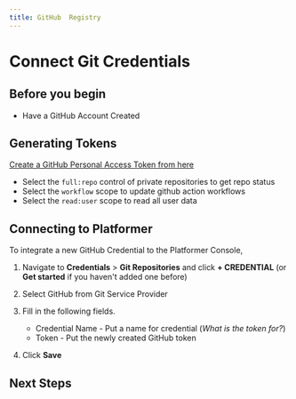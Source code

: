 ```yaml
---
title: GitHub  Registry
---
```


# Connect Git Credentials

## Before you begin

- Have a GitHub Account Created

## Generating Tokens

[Create a GitHub Personal Access Token from here](https://docs.github.com/en/free-pro-team@latest/github/authenticating-to-github/creating-a-personal-access-token)

- Select the `full:repo` control of private repositories to get repo status
- Select the `workflow` scope to update github action workflows
- Select the `read:user` scope to read all user data 
 
## Connecting to Platformer

To integrate a new GitHub Credential to the Platformer Console,

1. Navigate to **Credentials** > **Git Repositories** and click  **+ CREDENTIAL** (or **Get started** if you haven't added one before)

2. Select GitHub from Git Service Provider

3. Fill in the following fields. 

    - Credential Name - Put a name for credential (_What is the token for?_)
    - Token - Put the newly created GitHub token
4. Click **Save**


## Next Steps
